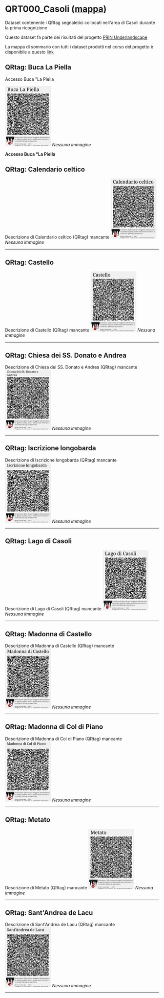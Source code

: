 # QRT000_Casoli ([mappa](https://umap.openstreetmap.fr/it/map/qrt000_casoli_1041683))
Dataset contenente i QRtag segnaletici collocati nell'area di Casoli durante la prima ricognizione

Questo dataset fa parte dei risultati del progetto [PRIN Underlandscape](https://sites.google.com/view/prin-underlandscape/)

La mappa di sommario con tutti i dataset prodotti nel corso del progetto è disponibile a questo [link](https://umap.openstreetmap.fr/it/map/sommario_1044830)

## QRtag: Buca La Piella
Accesso Buca "La Piella

[<img src='qrtags/t5ysrm.png' width='150'/>](qrtags/t5ysrm.png) *Nessuna immagine* 

**Accesso Buca "La Piella**
## QRtag: Calendario celtico
Descrizione di Calendario celtico (QRtag) mancante
[<img src='qrtags/my0kp8.png' width='150'/>](qrtags/my0kp8.png) *Nessuna immagine* 

****
## QRtag: Castello
Descrizione di Castello (QRtag) mancante
[<img src='qrtags/4l4r6y.png' width='150'/>](qrtags/4l4r6y.png) *Nessuna immagine* 

****
## QRtag: Chiesa dei SS. Donato e Andrea
Descrizione di Chiesa dei SS. Donato e Andrea (QRtag) mancante
[<img src='qrtags/lwtyx6.png' width='150'/>](qrtags/lwtyx6.png) *Nessuna immagine* 

****
## QRtag: Iscrizione longobarda
Descrizione di Iscrizione longobarda (QRtag) mancante
[<img src='qrtags/60m75s.png' width='150'/>](qrtags/60m75s.png) *Nessuna immagine* 

****
## QRtag: Lago di Casoli
Descrizione di Lago di Casoli (QRtag) mancante
[<img src='qrtags/xqjpbk.png' width='150'/>](qrtags/xqjpbk.png) *Nessuna immagine* 

****
## QRtag: Madonna di Castello
Descrizione di Madonna di Castello (QRtag) mancante
[<img src='qrtags/qlci89.png' width='150'/>](qrtags/qlci89.png) *Nessuna immagine* 

****
## QRtag: Madonna di Col di Piano
Descrizione di Madonna di Col di Piano (QRtag) mancante
[<img src='qrtags/3w44wr.png' width='150'/>](qrtags/3w44wr.png) *Nessuna immagine* 

****
## QRtag: Metato
Descrizione di Metato (QRtag) mancante
[<img src='qrtags/sbgnl0.png' width='150'/>](qrtags/sbgnl0.png) *Nessuna immagine* 

****
## QRtag: Sant'Andrea de Lacu
Descrizione di Sant'Andrea de Lacu (QRtag) mancante
[<img src='qrtags/fxq83v.png' width='150'/>](qrtags/fxq83v.png) *Nessuna immagine* 

****
